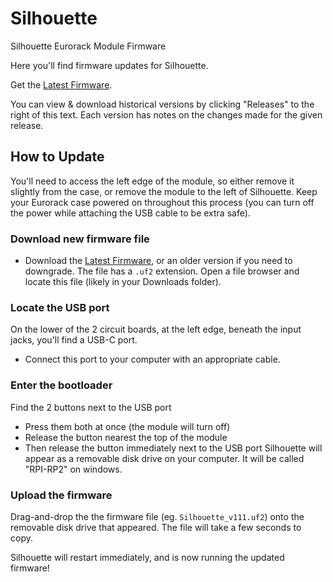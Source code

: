 # Silhouette
Silhouette Eurorack Module Firmware

Here you'll find firmware updates for Silhouette.

Get the [Latest Firmware](https://github.com/whimsicalraps/Silhouette/releases/latest).

You can view & download historical versions by clicking "Releases" to the right of this text. Each version has notes on the changes made for the given release.

## How to Update

You'll need to access the left edge of the module, so either remove it slightly from the case, or remove the module to the left of Silhouette.
Keep your Eurorack case powered on throughout this process (you can turn off the power while attaching the USB cable to be extra safe).

### Download new firmware file

* Download the [Latest Firmware](https://github.com/whimsicalraps/Silhouette/releases/latest), or an older version if you need to downgrade.
The file has a `.uf2` extension.
Open a file browser and locate this file (likely in your Downloads folder).

### Locate the USB port

On the lower of the 2 circuit boards, at the left edge, beneath the input jacks, you'll find a USB-C port.
* Connect this port to your computer with an appropriate cable.

### Enter the bootloader
Find the 2 buttons next to the USB port
* Press them both at once (the module will turn off)
* Release the button nearest the top of the module
* Then release the button immediately next to the USB port
Silhouette will appear as a removable disk drive on your computer. It will be called "RPI-RP2" on windows.

### Upload the firmware

Drag-and-drop the the firmware file (eg. `Silhouette_v111.uf2`) onto the removable disk drive that appeared.
The file will take a few seconds to copy.

Silhouette will restart immediately, and is now running the updated firmware!
